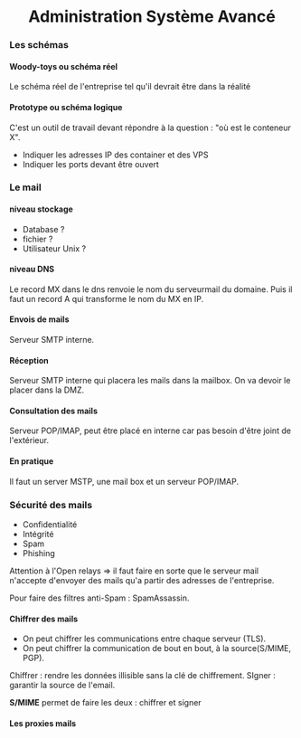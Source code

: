 <center> <h1> Administration Système Avancé </h1> </center>

### Les schémas

#### Woody-toys ou schéma réel

Le schéma réel de l'entreprise tel qu'il devrait être dans la réalité

#### Prototype ou schéma logique

C'est un outil de travail devant répondre à la question : "où est le conteneur X".

* Indiquer les adresses IP des container et des VPS
* Indiquer les ports devant être ouvert


### Le mail

#### niveau stockage

* Database ?
* fichier ?
* Utilisateur Unix ?

#### niveau DNS

Le record MX dans le dns renvoie le nom du serveurmail du domaine.  Puis il faut un record A qui transforme le nom du MX en IP.

#### Envois de mails

Serveur SMTP interne.

#### Réception

Serveur SMTP interne qui placera les mails dans la mailbox. On va devoir le placer dans la DMZ.

#### Consultation des mails

Serveur POP/IMAP, peut être placé en interne car pas besoin d'être joint de l'extérieur.

#### En pratique

Il faut un server MSTP, une mail box et un serveur POP/IMAP.

### Sécurité des mails

* Confidentialité
* Intégrité
* Spam
* Phishing

Attention à l'Open relays =>  il faut faire en sorte que le serveur mail n'accepte d'envoyer des mails qu'a partir des adresses de l'entreprise.

Pour faire des filtres anti-Spam : SpamAssassin.

#### Chiffrer des mails

* On peut chiffrer les communications entre chaque serveur (TLS).
* On peut chiffrer la communication de bout en bout, à la source(S/MIME, PGP).

Chiffrer : rendre les données illisible sans la clé de chiffrement.
SIgner : garantir la source de l'email.

**S/MIME** permet de faire les deux : chiffrer et signer

#### Les proxies mails

